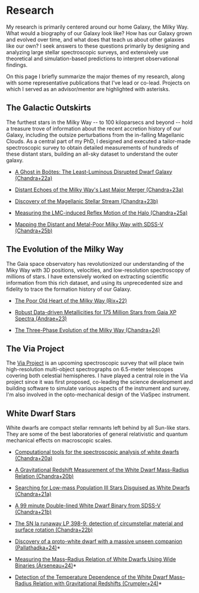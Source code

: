 <h1 id="Research">Research</h1>

My research is primarily centered around our home Galaxy, the Milky Way. What would a biography of our Galaxy look like? How has our Galaxy grown and evolved over time, and what does that teach us about other galaxies like our own? I seek answers to these questions primarily by designing and analyzing large stellar spectroscopic surveys, and extensively use theoretical and simulation-based predictions to interpret observational findings. 

On this page I briefly summarize the major themes of my research, along with some representative publications that I've lead or co-lead. Projects on which I served as an advisor/mentor are highlighted with asterisks.

<h2 id="oh">The Galactic Outskirts</h2>

The furthest stars in the Milky Way -- to 100 kiloparsecs and beyond -- hold a treasure trove of information about the recent accretion history of our Galaxy, including the outsize perturbations from the in-falling Magellanic Clouds. 
As a central part of my PhD, I designed and executed a tailor-made spectroscopic survey to obtain detailed measurements of hundreds of these distant stars, building an all-sky dataset to understand the outer galaxy. 

+ [A Ghost in Boötes: The Least-Luminous Disrupted Dwarf Galaxy (Chandra+22a)](https://ui.adsabs.harvard.edu/abs/2022ApJ...940..127C/abstract)

+ [Distant Echoes of the Milky Way's Last Major Merger (Chandra+23a)](https://ui.adsabs.harvard.edu/abs/2023ApJ...951...26C/abstract)

+ [Discovery of the Magellanic Stellar Stream (Chandra+23b)](https://ui.adsabs.harvard.edu/abs/2023ApJ...956..110C/abstract)

+ [Measuring the LMC-induced Reflex Motion of the Halo (Chandra+25a)](https://ui.adsabs.harvard.edu/abs/2024arXiv240601676C/abstract)

+ [Mapping the Distant and Metal-Poor Milky Way with SDSS-V (Chandra+25b)](https://ui.adsabs.harvard.edu/abs/2025arXiv250800978C/abstract)

<h2 id="oh">The Evolution of the Milky Way</h2>

The Gaia space observatory has revolutionized our understanding of the Miky Way with 3D positions, velocities, and low-resolution spectroscopy of millions of stars. I have extensively worked on extracting scientific information from this rich dataset, and using its unprecedented size and fidelity to trace the formation history of our Galaxy. 

+ [The Poor Old Heart of the Milky Way (Rix+22)](https://ui.adsabs.harvard.edu/abs/2022ApJ...941...45R/abstract)

+ [Robust Data-driven Metallicities for 175 Million Stars from Gaia XP Spectra (Andrae+23)](https://ui.adsabs.harvard.edu/abs/2023ApJS..267....8A/abstract)

+ [The Three-Phase Evolution of the Milky Way (Chandra+24)](https://ui.adsabs.harvard.edu/abs/2023arXiv231013050C/abstract)


<h2 id="oh">The Via Project</h2>

The [Via Project](https://github.com/via-project/) is an upcoming spectroscopic survey that will place twin high-resolution multi-object spectrographs on 6.5-meter telescopes covering both celestial hemispheres. I have played a central role in the Via project since it was first proposed, co-leading the science development and building software to simulate various aspects of the instrument and survey. I'm also involved in the opto-mechanical design of the ViaSpec instrument. 

<h2 id="oh">White Dwarf Stars</h2>

White dwarfs are compact stellar remnants left behind by all Sun-like stars. They are some of the best laboratories of general relativistic and quantum mechanical effects on macroscopic scales. 

+ [Computational tools for the spectroscopic analysis of white dwarfs (Chandra+20a)](https://ui.adsabs.harvard.edu/abs/2020MNRAS.497.2688C/abstract)

+ [A Gravitational Redshift Measurement of the White Dwarf Mass-Radius Relation (Chandra+20b)](https://ui.adsabs.harvard.edu/abs/2020ApJ...899..146C/abstract)

+ [Searching for Low-mass Population III Stars Disguised as White Dwarfs (Chandra+21a)](https://ui.adsabs.harvard.edu/abs/2021AJ....161..197C/abstract)

+ [A 99 minute Double-lined White Dwarf Binary from SDSS-V (Chandra+21b)](https://ui.adsabs.harvard.edu/abs/2021ApJ...921..160C/abstract)

+ [The SN Ia runaway LP 398-9: detection of circumstellar material and surface rotation (Chandra+22b)](https://ui.adsabs.harvard.edu/abs/2022MNRAS.512.6122C/abstract)

+ [Discovery of a proto-white dwarf with a massive unseen companion (Pallathadka+24)](https://ui.adsabs.harvard.edu/abs/2023arXiv231016313A/abstract)\*

+ [Measuring the Mass–Radius Relation of White Dwarfs Using Wide Binaries (Arseneau+24)](https://ui.adsabs.harvard.edu/abs/2024ApJ...963...17A/abstract)\*

+ [Detection of the Temperature Dependence of the White Dwarf Mass–Radius Relation with Gravitational Redshifts (Crumpler+24)](https://ui.adsabs.harvard.edu/abs/2024ApJ...977..237C/abstract)\*
